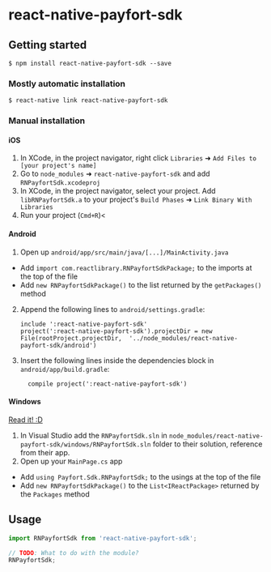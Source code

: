 
# react-native-payfort-sdk

## Getting started

`$ npm install react-native-payfort-sdk --save`

### Mostly automatic installation

`$ react-native link react-native-payfort-sdk`

### Manual installation


#### iOS

1. In XCode, in the project navigator, right click `Libraries` ➜ `Add Files to [your project's name]`
2. Go to `node_modules` ➜ `react-native-payfort-sdk` and add `RNPayfortSdk.xcodeproj`
3. In XCode, in the project navigator, select your project. Add `libRNPayfortSdk.a` to your project's `Build Phases` ➜ `Link Binary With Libraries`
4. Run your project (`Cmd+R`)<

#### Android

1. Open up `android/app/src/main/java/[...]/MainActivity.java`
  - Add `import com.reactlibrary.RNPayfortSdkPackage;` to the imports at the top of the file
  - Add `new RNPayfortSdkPackage()` to the list returned by the `getPackages()` method
2. Append the following lines to `android/settings.gradle`:
  	```
  	include ':react-native-payfort-sdk'
  	project(':react-native-payfort-sdk').projectDir = new File(rootProject.projectDir, 	'../node_modules/react-native-payfort-sdk/android')
  	```
3. Insert the following lines inside the dependencies block in `android/app/build.gradle`:
  	```
      compile project(':react-native-payfort-sdk')
  	```

#### Windows
[Read it! :D](https://github.com/ReactWindows/react-native)

1. In Visual Studio add the `RNPayfortSdk.sln` in `node_modules/react-native-payfort-sdk/windows/RNPayfortSdk.sln` folder to their solution, reference from their app.
2. Open up your `MainPage.cs` app
  - Add `using Payfort.Sdk.RNPayfortSdk;` to the usings at the top of the file
  - Add `new RNPayfortSdkPackage()` to the `List<IReactPackage>` returned by the `Packages` method


## Usage
```javascript
import RNPayfortSdk from 'react-native-payfort-sdk';

// TODO: What to do with the module?
RNPayfortSdk;
```
  